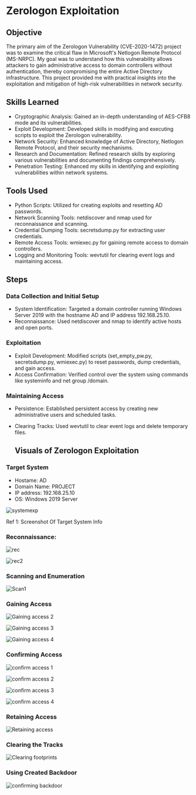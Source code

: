 # Zerologon Exploitation


## Objective

The primary aim of the Zerologon Vulnerability (CVE-2020-1472) project was to examine the critical flaw in Microsoft's Netlogon Remote Protocol (MS-NRPC). My goal was to understand how this vulnerability allows attackers to gain administrative access to domain controllers without authentication, thereby compromising the entire Active Directory infrastructure. This project provided me with practical insights into the exploitation and mitigation of high-risk vulnerabilities in network security.

## Skills Learned

- Cryptographic Analysis: Gained an in-depth understanding of AES-CFB8 mode and its vulnerabilities.
- Exploit Development: Developed skills in modifying and executing scripts to exploit the Zerologon vulnerability.
- Network Security: Enhanced knowledge of Active Directory, Netlogon Remote Protocol, and their security mechanisms.
- Research and Documentation: Refined research skills by exploring various vulnerabilities and documenting findings comprehensively.
- Penetration Testing: Enhanced my skills in identifying and exploiting vulnerabilities within network systems.


## Tools Used
- Python Scripts: Utilized for creating exploits and resetting AD passwords.
- Network Scanning Tools: netdiscover and nmap used for reconnaissance and scanning.
- Credential Dumping Tools: secretsdump.py for extracting user credentials.
- Remote Access Tools: wmiexec.py for gaining remote access to domain controllers.
- Logging and Monitoring Tools: wevtutil for clearing event logs and maintaining access.


## Steps


### Data Collection and Initial Setup
- System Identification: Targeted a domain controller running Windows Server 2019 with the hostname AD and IP address 192.168.25.10.
- Reconnaissance: Used netdiscover and nmap to identify active hosts and open ports.
### Exploitation
- Exploit Development: Modified scripts (set_empty_pw.py, secretsdump.py, wmiexec.py) to reset passwords, dump credentials, and gain access.
- Access Confirmation: Verified control over the system using commands like systeminfo and net group /domain.
### Maintaining Access
- Persistence: Established persistent access by creating new administrative users and scheduled tasks.
- Clearing Tracks: Used wevtutil to clear event logs and delete temporary files.

  ## Visuals of Zerologon Exploitation
  
### Target System
- Hostame: AD
- Domain Name: PROJECT
- IP address: 192.168.25.10
- OS: Windows 2019 Server

![systemexp](https://github.com/user-attachments/assets/44dabcc3-993d-447a-a35d-d716a6b25a68)

Ref 1: Screenshot Of Target System Info



### Reconnaissance:

![rec](https://github.com/user-attachments/assets/9eed0f38-7819-404b-b5dc-c93358904e46)

![rec2](https://github.com/user-attachments/assets/067668a7-65fb-4dd4-8fea-22185e44fbb9)


### Scanning and Enumeration 

![Scan1](https://github.com/user-attachments/assets/418c19cd-f05d-4cc7-9518-8e39227fbe51)

### Gaining Access

![Gaining access 2](https://github.com/user-attachments/assets/9a008713-2b32-4b4e-b839-78df0af8c2c6)

![Gaining access 3](https://github.com/user-attachments/assets/b8766571-c7d3-4ce0-9502-5ea427effd77)

![Gaining access 4](https://github.com/user-attachments/assets/6a586f76-26f9-43a7-8aea-448ecd356fc3)

### Confirming Access
![confirm access 1](https://github.com/user-attachments/assets/020b68db-04ef-4241-a831-6bc5e62f636e)

![confirm access 2](https://github.com/user-attachments/assets/ed4757e3-8855-4638-acae-d05eabd77631)

![confirm access 3](https://github.com/user-attachments/assets/aa818d68-4371-4628-9acc-a94101ece06b)

![confirm access 4](https://github.com/user-attachments/assets/33bf35f2-d3ff-48ce-b7d8-b22c08990b58)

### Retaining Access

![Retaining access](https://github.com/user-attachments/assets/72ccdcae-2b9e-4490-8fbd-6d7038531f73)

### Clearing the Tracks

![Clearing footprints](https://github.com/user-attachments/assets/cd616a18-ba0a-4db0-99a3-ce9284e4f64c)

### Using Created Backdoor

![confirming backdoor](https://github.com/user-attachments/assets/dff6e775-54c0-4818-8743-a9194738cf65)


